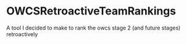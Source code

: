 # OWCSRetroactiveTeamRankings
A tool I decided to make to rank the owcs stage 2 (and future stages) retroactively
